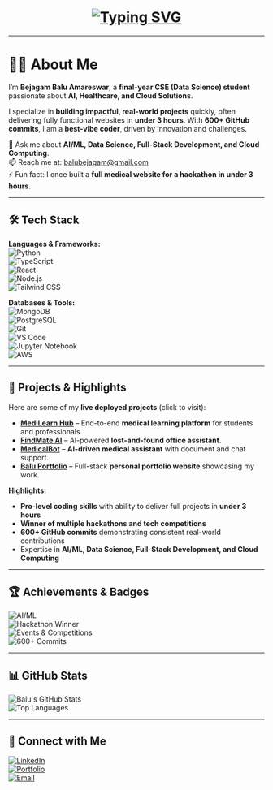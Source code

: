 <!-- Typing SVG Intro -->
<h1 align="center">
  <a href="https://balu-bejagam.vercel.app">
    <img src="https://readme-typing-svg.demolab.com?font=Fira+Code&size=28&duration=3000&pause=500&color=FF6F61&center=true&vCenter=true&width=650&height=70&lines=Hi,+I'm+Balu+Amareswar;Data+Scientist+%26+Full-Stack+Developer;AI+%7C+Healthcare+%7C+Cloud" alt="Typing SVG"/>
  </a>
</h1>

---

# 👨‍⚕️ About Me
I’m **Bejagam Balu Amareswar**, a **final-year CSE (Data Science) student** passionate about **AI, Healthcare, and Cloud Solutions**.  

I specialize in **building impactful, real-world projects** quickly, often delivering fully functional websites in **under 3 hours**. With **600+ GitHub commits**, I am a **best-vibe coder**, driven by innovation and challenges.  

💬 Ask me about **AI/ML, Data Science, Full-Stack Development, and Cloud Computing**.  
📫 Reach me at: [balubejagam@gmail.com](mailto:balubejagam@gmail.com)  
⚡ Fun fact: I once built a **full medical website for a hackathon in under 3 hours**.

---

## 🛠️ Tech Stack

**Languages & Frameworks:**  
![Python](https://img.shields.io/badge/Python-FF6F61?style=for-the-badge&logo=python&logoColor=white)  
![TypeScript](https://img.shields.io/badge/TypeScript-3178C6?style=for-the-badge&logo=typescript&logoColor=white)  
![React](https://img.shields.io/badge/React-61DAFB?style=for-the-badge&logo=react&logoColor=black)  
![Node.js](https://img.shields.io/badge/Node.js-339933?style=for-the-badge&logo=node.js&logoColor=white)  
![Tailwind CSS](https://img.shields.io/badge/Tailwind_CSS-06B6D4?style=for-the-badge&logo=tailwind-css&logoColor=white)  

**Databases & Tools:**  
![MongoDB](https://img.shields.io/badge/MongoDB-47A248?style=for-the-badge&logo=mongodb&logoColor=white)  
![PostgreSQL](https://img.shields.io/badge/PostgreSQL-336791?style=for-the-badge&logo=postgresql&logoColor=white)  
![Git](https://img.shields.io/badge/Git-F05032?style=for-the-badge&logo=git&logoColor=white)  
![VS Code](https://img.shields.io/badge/VS_Code-007ACC?style=for-the-badge&logo=visual-studio-code&logoColor=white)  
![Jupyter Notebook](https://img.shields.io/badge/Jupyter-F37626?style=for-the-badge&logo=jupyter&logoColor=white)  
![AWS](https://img.shields.io/badge/AWS-232F3E?style=for-the-badge&logo=amazon-aws&logoColor=white)  

---

## 🚀 Projects & Highlights

Here are some of my **live deployed projects** (click to visit):  

- [**MediLearn Hub**](https://www.medilearn.tech) – End-to-end **medical learning platform** for students and professionals.  
- [**FindMate AI**](https://findmate2.vercel.app) – AI-powered **lost-and-found office assistant**.  
- [**MedicalBot**](https://bb-ai-nine.vercel.app) – **AI-driven medical assistant** with document and chat support.  
- [**Balu Portfolio**](https://balu-bejagam.vercel.app) – Full-stack **personal portfolio website** showcasing my work.  

**Highlights:**  
- **Pro-level coding skills** with ability to deliver full projects in **under 3 hours**  
- **Winner of multiple hackathons and tech competitions**  
- **600+ GitHub commits** demonstrating consistent real-world contributions  
- Expertise in **AI/ML, Data Science, Full-Stack Development, and Cloud Computing**

---

## 🏆 Achievements & Badges
![AI/ML](https://img.shields.io/badge/AI/ML-FF6F61?style=for-the-badge&logo=brain&logoColor=white)  
![Hackathon Winner](https://img.shields.io/badge/1st%20Prize-Hackathon-00C853?style=for-the-badge&logo=award&logoColor=white)  
![Events & Competitions](https://img.shields.io/badge/Events-Participation-06B6D4?style=for-the-badge)  
![600+ Commits](https://img.shields.io/badge/GitHub-600%2B_Commits-FF6F61?style=for-the-badge&logo=github&logoColor=white)  

---

## 📊 GitHub Stats
![Balu's GitHub Stats](https://github-readme-stats.vercel.app/api?username=balubejagam-bb&show_icons=true&hide_title=false&count_private=true&theme=radical)  
![Top Languages](https://github-readme-stats.vercel.app/api/top-langs/?username=balubejagam-bb&layout=compact&theme=radical)  

---

## 🔗 Connect with Me
[![LinkedIn](https://img.shields.io/badge/LinkedIn-0077B5?style=for-the-badge&logo=linkedin&logoColor=white)](https://www.linkedin.com/in/balu-amareswar-bejagam-b31040312)  
[![Portfolio](https://img.shields.io/badge/Portfolio-FF6F61?style=for-the-badge&logo=vercel&logoColor=white)](https://balu-bejagam.vercel.app)  
[![Email](https://img.shields.io/badge/Email-D14836?style=for-the-badge&logo=gmail&logoColor=white)](mailto:balubejagam@gmail.com)
